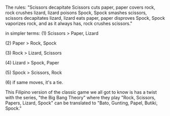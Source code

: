 The rules: "Scissors decapitate Scissors cuts paper, paper covers rock, rock crushes lizard, lizard poisons Spock, Spock smashes scissors, scissors decapitates lizard, lizard eats paper, paper disproves Spock, Spock vaporizes rock, and as it always has, rock crushes scissors."

in simpler terms: (1) Scissors > Paper, Lizard

(2) Paper > Rock, Spock

(3) Rock > Lizard, Scissors

(4) Lizard > Spock, Paper

(5) Spock > Scissors, Rock

(6) if same moves, it's a tie.

This Filipino version of the classic game we all got to know is has a twist with the series, "the Big Bang Theory" where they play "Rock, Scissors, Papers, Lizard, Spock" can be translated to "Bato, Gunting, Papel, Butiki, Spock."
